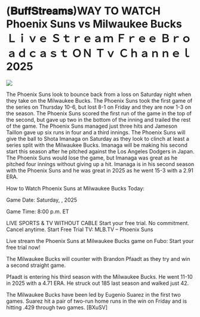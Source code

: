 # (𝐁𝐮𝐟𝐟𝐒𝐭𝐫𝐞𝐚𝐦𝐬)WAY TO WATCH Phoenix Suns vs Milwaukee Bucks Ｌｉｖｅ Ｓｔｒｅａｍ Ｆｒｅｅ Ｂｒｏａｄｃａｓｔ ＯＮ Ｔｖ Ｃｈａｎｎｅｌ  2025  
  
  
[![](https://i.imgur.com/qSNzIqt.png)](https://movie.rssnews.media/hGnBOCw.php)  
  
The Phoenix Suns look to bounce back from a loss on Saturday night when they take on the Milwaukee Bucks. The Phoenix Suns took the first game of the series on Thursday 10-6, but lost 8-1 on Friday and they are now 1-3 on the season. The Phoenix Suns scored the first run of the game in the top of the second, but gave up two in the bottom of the inning and trailed the rest of the game. The Phoenix Suns managed just three hits and Jameson Taillon gave up six runs in four and a third innings. The Phoenix Suns will give the ball to Shota Imanaga on Saturday as they look to clinch at least a series split with the Milwaukee Bucks. Imanaga will be making his second start this season after he pitched against the Los Angeles Dodgers in Japan. The Phoenix Suns would lose the game, but Imanaga was great as he pitched four innings without giving up a hit. Imanaga is in his second season with the Phoenix Suns and he was great in 2025 as he went 15-3 with a 2.91 ERA.

How to Watch Phoenix Suns at Milwaukee Bucks Today:

Game Date: Saturday, , 2025

Game Time: 8:00 p.m. ET

LIVE SPORTS & TV WITHOUT CABLE
Start your free trial. No commitment. Cancel anytime.
Start Free Trial
TV: MLB.TV – Phoenix Suns

Live stream the Phoenix Suns at Milwaukee Bucks game on Fubo: Start your free trial now!

The Milwaukee Bucks will counter with Brandon Pfaadt as they try and win a second straight game.

Pfaadt is entering his third season with the Milwaukee Bucks. He went 11-10 in 2025 with a 4.71 ERA. He struck out 185 last season and walked just 42.

The Milwaukee Bucks have been led by Eugenio Suarez in the first two games. Suarez hit a pair of two-run home runs in the win on Friday and is hitting .429 through two games. [BXuSV]